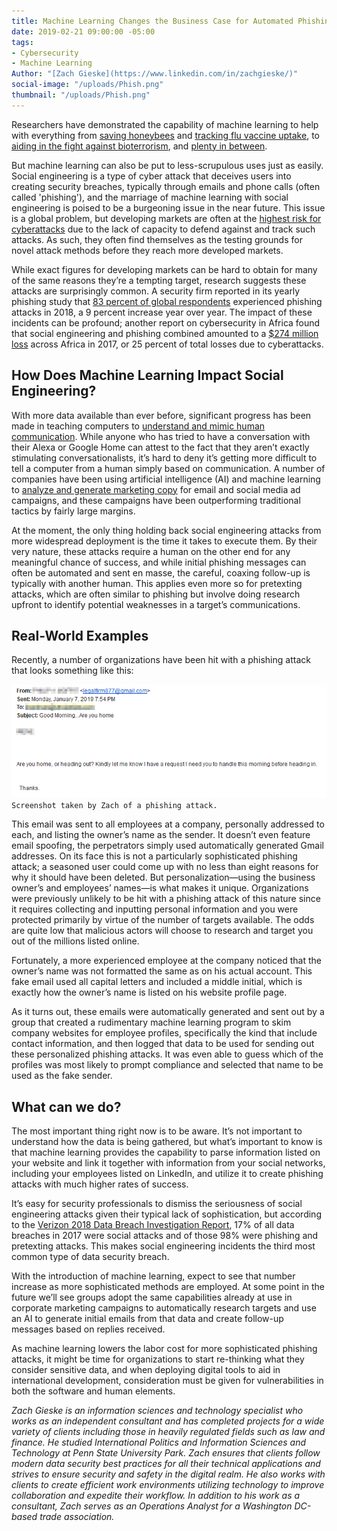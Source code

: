 ```yaml
---
title: Machine Learning Changes the Business Case for Automated Phishing Attacks
date: 2019-02-21 09:00:00 -05:00
tags:
- Cybersecurity
- Machine Learning
Author: "[Zach Gieske](https://www.linkedin.com/in/zachgieske/)"
social-image: "/uploads/Phish.png"
thumbnail: "/uploads/Phish.png"
---
```


Researchers have demonstrated the capability of machine learning to help with everything from [saving honeybees](https://techcrunch.com/2019/02/01/lets-save-the-bees-with-machine-learning/) and [tracking flu vaccine uptake](https://bmjopen.bmj.com/content/9/1/e024018.abstract), to [aiding in the fight against bioterrorism](https://www.scientificamerican.com/article/how-machine-learning-could-keep-dangerous-dna-out-of-terrorists-hands/), and [plenty in between](http://www.bbc.com/future/story/20181219-what-to-do-with-your-leftover-christmas-food).

But machine learning can also be put to less-scrupulous uses just as easily. Social engineering is a type of cyber attack that deceives users into creating security breaches, typically through emails and phone calls (often called 'phishing'), and the marriage of machine learning with social engineering is poised to be a burgeoning issue in the near future. This issue is a global problem, but developing markets are often at the [highest risk for cyberattacks](https://www.nytimes.com/2017/07/02/technology/hackers-find-ideal-testing-ground-for-attacks-developing-countries.html) due to the lack of capacity to defend against and track such attacks. As such, they often find themselves as the testing grounds for novel attack methods before they reach more developed markets.

<!--more-->

While exact figures for developing markets can be hard to obtain for many of the same reasons they’re a tempting target, research suggests these attacks are surprisingly common. A security firm reported in its yearly phishing study that [83 percent of global respondents](https://www.proofpoint.com/us/newsroom/press-releases/global-state-phish-report-finds-social-engineering-cyberattacks-and) experienced phishing attacks in 2018, a 9 percent increase year over year. The impact of these incidents can be profound; another report on cybersecurity in Africa found that social engineering and phishing combined amounted to a [$274 million loss](https://digital4africa.com/wp-content/uploads/2018/04/Africa-Cyber-Security-Report-2017.pdf) across Africa in 2017, or 25 percent of total losses due to cyberattacks.

## How Does Machine Learning Impact Social Engineering?

With more data available than ever before, significant progress has been made in teaching computers to [understand and mimic human communication](http://news.mit.edu/2018/machines-learn-language-human-interaction-1031). While anyone who has tried to have a conversation with their Alexa or Google Home can attest to the fact that they aren’t exactly stimulating conversationalists, it’s hard to deny it’s getting more difficult to tell a computer from a human simply based on communication. A number of companies have been using artificial intelligence (AI) and machine learning to [analyze and generate marketing copy](https://www.persado.com/resources/dell-case-study) for email and social media ad campaigns, and these campaigns have been outperforming traditional tactics by fairly large margins.

At the moment, the only thing holding back social engineering attacks from more widespread deployment is the time it takes to execute them. By their very nature, these attacks require a human on the other end for any meaningful chance of success, and while initial phishing messages can often be automated and sent en masse, the careful, coaxing follow-up is typically with another human. This applies even more so for pretexting attacks, which are often similar to phishing but involve doing research upfront to identify potential weaknesses in a target’s communications.

## Real-World Examples

Recently, a number of organizations have been hit with a phishing attack that looks something like this:

![Phish.png](/uploads/Phish.png)`Screenshot taken by Zach of a phishing attack.`

This email was sent to all employees at a company, personally addressed to each, and listing the owner’s name as the sender. It doesn’t even feature email spoofing, the perpetrators simply used automatically generated Gmail addresses. On its face this is not a particularly sophisticated phishing attack; a seasoned user could come up with no less than eight reasons for why it should have been deleted. But personalization—using the business owner’s and employees’ names—is what makes it unique. Organizations were previously unlikely to be hit with a phishing attack of this nature since it requires collecting and inputting personal information and you were protected primarily by virtue of the number of targets available. The odds are quite low that malicious actors will choose to research and target you out of the millions listed online.

Fortunately, a more experienced employee at the company noticed that the owner’s name was not formatted the same as on his actual account. This fake email used all capital letters and included a middle initial, which is exactly how the owner’s name is listed on his website profile page.

As it turns out, these emails were automatically generated and sent out by a group that created a rudimentary machine learning program to skim company websites for employee profiles, specifically the kind that include contact information, and then logged that data to be used for sending out these personalized phishing attacks. It was even able to guess which of the profiles was most likely to prompt compliance and selected that name to be used as the fake sender.

## What can we do?

The most important thing right now is to be aware. It’s not important to understand how the data is being gathered, but what’s important to know is that machine learning provides the capability to parse information listed on your website and link it together with information from your social networks, including your employees listed on LinkedIn, and utilize it to create phishing attacks with much higher rates of success.

It’s easy for security professionals to dismiss the seriousness of social engineering attacks given their typical lack of sophistication, but according to the [Verizon 2018 Data Breach Investigation Report](https://enterprise.verizon.com/resources/reports/DBIR_2018_Report.pdf), 17% of all data breaches in 2017 were social attacks and of those 98% were phishing and pretexting attacks. This makes social engineering incidents the third most common type of data security breach.

With the introduction of machine learning, expect to see that number increase as more sophisticated methods are employed. At some point in the future we’ll see groups adopt the same capabilities already at use in corporate marketing campaigns to automatically research targets and use an AI to generate initial emails from that data and create follow-up messages based on replies received.

As machine learning lowers the labor cost for more sophisticated phishing attacks, it might be time for organizations to start re-thinking what they consider sensitive data, and when deploying digital tools to aid in international development, consideration must be given for vulnerabilities in both the software and human elements.

*Zach Gieske is an information sciences and technology specialist who works as an independent consultant and has completed projects for a wide variety of clients including those in heavily regulated fields such as law and finance. He studied International Politics and Information Sciences and Technology at Penn State University Park. Zach ensures that clients follow modern data security best practices for all their technical applications and strives to ensure security and safety in the digital realm. He also works with clients to create efficient work environments utilizing technology to improve collaboration and expedite their workflow. In addition to his work as a consultant, Zach serves as an Operations Analyst for a Washington DC-based trade association.*